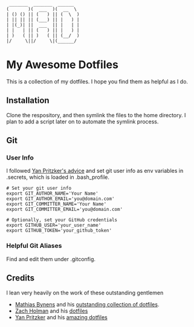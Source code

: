      _______  _______  ______  
    (       )(  ___  )(  __  \ 
    | () () || (   ) || (  \  )
    | || || || (___) || |   ) |
    | |(_)| ||  ___  || |   | |
    | |   | || (   ) || |   ) |
    | )   ( || )   ( || (__/  )
    |/     \||/     \|(______/ 

# My Awesome Dotfiles
This is a collection of my dotfiles. I hope you find them as helpful as I do. 

## Installation
Clone the respository, and then symlink the files to the home directory. I plan
to add a script later on to automate the symlink process. 

## Git
### User Info
I followed [Yan Pritzker's advice](http://skwp.github.com/dotfiles/#git) and
set git user info as env variables in .secrets, which is loaded in 
.bash_profile.

    # Set your git user info
    export GIT_AUTHOR_NAME='Your Name'
    export GIT_AUTHOR_EMAIL='you@domain.com'
    export GIT_COMMITTER_NAME='Your Name'
    export GIT_COMMITTER_EMAIL='you@domain.com'

    # Optionally, set your GitHub credentials
    export GITHUB_USER='your_user_name'
    export GITHUB_TOKEN='your_github_token'
### Helpful Git Aliases
Find and edit them under .gitconfig. 

## Credits
I lean very heavily on the work of these outstanding gentlemen
* [Mathias Bynens](http://mathiasbynens.be/) and his [outstanding collection of
  dotfiles](https://github.com/mathiasbynens/dotfiles). 
* [Zach Holman](http://zachholman.com/) and his
  [dotfiles](https://github.com/holman/dotfiles)
* [Yan Pritzker](http://yanpritzker.com/) and his [amazing
  dotfiles](http://skwp.github.com/dotfiles/)

